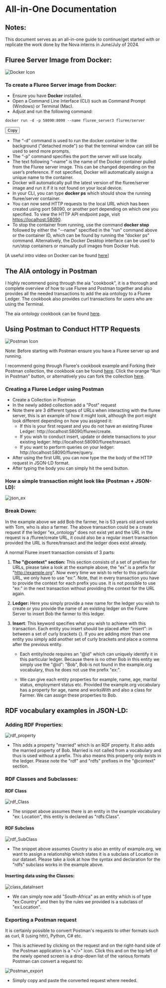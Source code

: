 # All-in-One Documentation

## Notes:
This document serves as an all-in-one guide to continue/get started with or replicate the work done by the Nova interns in June/July of 2024.
## Fluree Server Image from Docker:
![Docker Icon](https://www.docker.com/wp-content/uploads/2023/08/logo-guide-logos-1.svg)

### To create a Fluree Server image from Docker:
- Ensure you have **Docker** installed.
- Open a Command Line Interface (CLI) such as Command Prompt (Windows) or Terminal (Mac).
- Adjust and run the following command:

<pre>
<code id="docker-command">docker run -d -p 58090:8090 --name fluree_server3 fluree/server</code>
</pre>
<button onclick="copyToClipboard()">Copy</button>



- The “-d” command is used to run the docker container in the background ("detached mode") so that the terminal window can still be used to send more prompts.
- The “-p” command specifies the port the server will use locally.
- The text following “–name” is the name of the Docker container pulled from the Fluree server image. This can be changed depending on the user’s preference. If not specified, Docker will automatically assign a unique name to the container.
- Docker will automatically pull the latest version of the fluree/server image and run it if it is not found on your local device.
- In your CLI, you can type **docker ps** which should show the running fluree/server container.
- You can now send HTTP requests to the local URL which has been created using port 58090, or another port depending on which one you specified. To view the HTTP API endpoint page, visit [https://localhost:58090](https://localhost:58090).
- To stop the container from running, use the command **docker stop** followed by either the "--name" specified in the "run" command above or the container ID, which can be found by running the “docker ps” command. Alternatively, the Docker Desktop interface can be used to run/stop containers or manually pull images from Docker Hub.


[A useful intro video on Docker can be found [here](https://www.youtube.com/watch?v=pg19Z8LL06w)]

## The AIA ontology in Postman
I highly recommend going through the aia "cookbook", it is a thorough and complete overview of how to use Fluree and Postman together and also provides all the needed transactions to add the aia ontology to a Fluree Ledger. The cookbook also provides curl transactions for users who are using the Terminal. 

The aia ontology cookbook can be found [here](https://documenter.getpostman.com/view/36457813/2sA3dyiBBW).

## Using Postman to Conduct HTTP Requests
![Postman Icon](https://blog.postman.com/wp-content/uploads/2014/07/logo.png)

Note: Before starting with Postman ensure you have a Fluree server up and running. 

I recommend going through Fluree's cookbook example and Forking their Postman collection, the cookbook can be found [here](https://next.developers.flur.ee/docs/reference/cookbook/). Click the orange "Run in Postman" button, or alternatively you can fork the collection   [here](https://www.svgrepo.com/show/354201/postman.svg).

### Creating a Fluree Ledger using Postman
- Create a Collection in Postman
- In the newly added collection add a "Post" request
- Note there are 3 different types of URLs when interacting with the fluree server, this is an example of how it might look, although the port might look different depending on how you assigned it:
    - If this is your first request and you do not have an existing Fluree Ledger:  http://localhost:58090/fluree/create.
    - If you wish to conduct insert, update or delete transactions to your existing ledger: http://localhost:58090/fluree/transact.
    - If you want to perform queries on your ledger: http://localhost:58090/fluree/query.
- After using the first URL you can now type the the body of the HTTP request in JSON-LD format.
- After typing the body you can simply hit the send button.

### How a simple transaction might look like (Postman + JSON-LD):

![json_ex](https://github.com/aartum/FlureeImplementationAIAO/assets/143713572/e4a8febe-3ca8-4164-83c0-9a6f44cf0d12)

### Break Down:

In the example above we add Bob the farmer, he is 53 years old and works with Tom, who is also a farmer. The above transaction could be a create request if the ledger "ex_ontology" does not exist yet and the URL in the request is a /fluree/create URL, it could also be a regular insert transaction provided the URL is fluree/transact and the ledger does exist already.


A normal Fluree insert transaction consists of 3 parts: 

1. **The "@context" section:** This section consists of a set of prefixes for URLs, please take a look at the example above, the "ex" is a prefix for "http://example.org". Now every time we wish to refer to this particular URL, we only have to use "ex:". Note, that in every transaction you have to provide the context for each prefix you use. It is not possible to use "ex:" in the next transaction without providing the context for the URL again. 

2. **Ledger:** Here you simply provide a new name for the ledger you wish to create or you provide the name of an existing ledger on the Fluree Server to insert Bob the farmer to this ledger.

3.  **Insert**: This keyword specifies what you wish to achieve with this transaction. Each entity you insert should be placed after "insert": in between a set of curly brackets {}. If you are adding more than one entity you simply add another set of curly brackets and place a comma after the previous entity. 

    - Each entity/node requires an "@id" which can uniquely identify it in this particular ledger. Because there is no other Bob in this entity we simply use the "@id": "Bob", Bob is not found in the example.org vocabulary, thus he does not use the prefix "ex:".

    - We can give each entity properties for example, name, age, marital status, employment status etc. Provided the example.org vocabulary has a property for age, name and worksWith and also a class for Farmer. We can assign these properties to Bob. 


## RDF vocabulary examples in JSON-LD:
### Adding RDF Properties:

![rdf_property](https://github.com/aartum/FlureeImplementationAIAO/assets/143713572/8856a5f2-e29e-410b-90a6-14e4165b5c45)

- This adds a property "married" which is an RDF property. It also adds the married property of Bob. Married is not called from a vocabulary and thus is used without a prefix. This also means this property only exists in the ledger. Please note the "rdf" and "rdfs" prefixes in the "@context" section.


### RDF Classes and Subclasses:

#### RDF Class
![rdf_Class](https://github.com/aartum/FlureeImplementationAIAO/assets/143713572/20d692c7-8731-42ab-bb3e-a6d5031657fb)

- The snippet above assumes there is an entity in the example vocabulary "ex: Location", this entity is declared as "rdfs:Class".

#### RDF Subclass
![rdf_SubClass](https://github.com/aartum/FlureeImplementationAIAO/assets/143713572/fc1c56bf-0359-45b7-9687-67d7fdf8d7c1)

- The snippet above assumes Country is also an entity of example.org, we want to assign a relationship which states it is a subclass of Location in our dataset. Please take a look at how the syntax and declaration for the "rdfs" subclass works in the example above. 

#### Inserting data using the Classes:
![class_dataInsert](https://github.com/aartum/FlureeImplementationAIAO/assets/143713572/57315fd9-efdc-486f-9e37-888187678cda)

- We can simply now add "South-Africa" as an entity which is of type "ex:Country" and then by the rules we provided is a subclass of "ex:Location".

### Exporting a Postman request
It is certainly possible to convert Postman's requests to other formats such as curl, R (using httr), Python, C# etc. 
- This is achieved by clicking on the request and on the right-hand side of the Postman application is a "</>" icon. Click this and on the top left of the newly opened screen is a drop-down list of the various formats Postman can convert a request to:

![Postman_export](https://github.com/aartum/FlureeImplementationAIAO/assets/143713572/3f4706e4-b594-4bba-a309-13a18b00139f)

- Simply copy and paste the converted request where needed.


